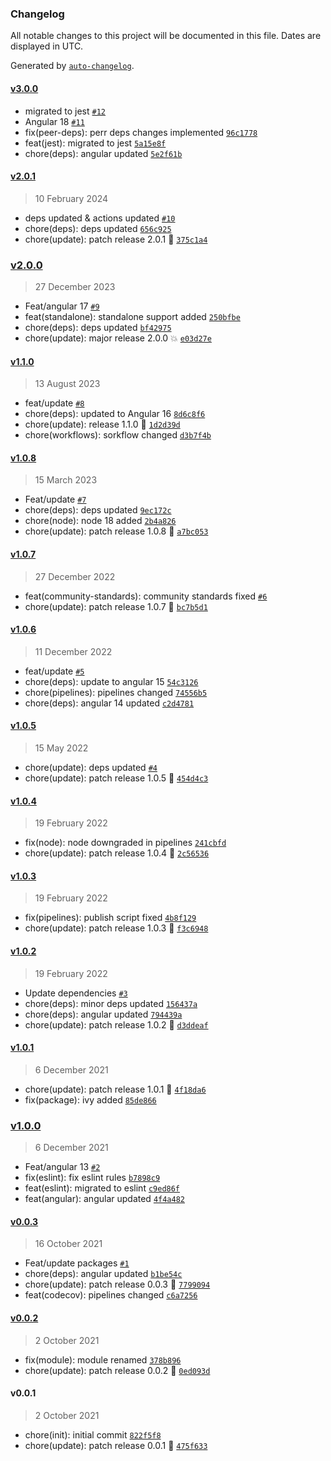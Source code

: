 ### Changelog

All notable changes to this project will be documented in this file. Dates are displayed in UTC.

Generated by [`auto-changelog`](https://github.com/CookPete/auto-changelog).

#### [v3.0.0](https://github.com/Celtian/ngx-if-platform/compare/v2.0.1...v3.0.0)

- migrated to jest [`#12`](https://github.com/Celtian/ngx-if-platform/pull/12)
- Angular 18 [`#11`](https://github.com/Celtian/ngx-if-platform/pull/11)
- fix(peer-deps): perr deps changes implemented [`96c1778`](https://github.com/Celtian/ngx-if-platform/commit/96c1778bac0e9541557ea2c16f7abec4a980d90b)
- feat(jest): migrated to jest [`5a15e8f`](https://github.com/Celtian/ngx-if-platform/commit/5a15e8fe8b269f35bfd9e3e917dd0342104507e3)
- chore(deps): angular updated [`5e2f61b`](https://github.com/Celtian/ngx-if-platform/commit/5e2f61b17cb961c85e0e5820ebc3639568e79a7b)

#### [v2.0.1](https://github.com/Celtian/ngx-if-platform/compare/v2.0.0...v2.0.1)

> 10 February 2024

- deps updated & actions updated [`#10`](https://github.com/Celtian/ngx-if-platform/pull/10)
- chore(deps): deps updated [`656c925`](https://github.com/Celtian/ngx-if-platform/commit/656c925360dd3837691519dde3bdf461cc6f02c6)
- chore(update): patch release 2.0.1 🐛 [`375c1a4`](https://github.com/Celtian/ngx-if-platform/commit/375c1a47296d21b7f458993c46f3866b9fa96770)

### [v2.0.0](https://github.com/Celtian/ngx-if-platform/compare/v1.1.0...v2.0.0)

> 27 December 2023

- Feat/angular 17 [`#9`](https://github.com/Celtian/ngx-if-platform/pull/9)
- feat(standalone): standalone support added [`250bfbe`](https://github.com/Celtian/ngx-if-platform/commit/250bfbe83c4b17aa89e3f2119155f2db182b13c2)
- chore(deps): deps updated [`bf42975`](https://github.com/Celtian/ngx-if-platform/commit/bf42975b1bf046e6016f531c6062028d0bbee25c)
- chore(update): major release 2.0.0 💥 [`e03d27e`](https://github.com/Celtian/ngx-if-platform/commit/e03d27ee1b1868ade02f9f4105ec83cfcd5a6e75)

#### [v1.1.0](https://github.com/Celtian/ngx-if-platform/compare/v1.0.8...v1.1.0)

> 13 August 2023

- feat/update [`#8`](https://github.com/Celtian/ngx-if-platform/pull/8)
- chore(deps): updated to Angular 16 [`8d6c8f6`](https://github.com/Celtian/ngx-if-platform/commit/8d6c8f60fea869d33c3e04e19c2cdb2c596d2175)
- chore(update): release 1.1.0 🚀 [`1d2d39d`](https://github.com/Celtian/ngx-if-platform/commit/1d2d39dfb2e495e93c36a917d05161717423e727)
- chore(workflows): sorkflow changed [`d3b7f4b`](https://github.com/Celtian/ngx-if-platform/commit/d3b7f4b86df6bdd13a1799febbcdce18fb82910d)

#### [v1.0.8](https://github.com/Celtian/ngx-if-platform/compare/v1.0.7...v1.0.8)

> 15 March 2023

- Feat/update [`#7`](https://github.com/Celtian/ngx-if-platform/pull/7)
- chore(deps): deps updated [`9ec172c`](https://github.com/Celtian/ngx-if-platform/commit/9ec172c31e97540759b5e84df98eacdb35654db7)
- chore(node): node 18 added [`2b4a826`](https://github.com/Celtian/ngx-if-platform/commit/2b4a826fdf15cc5f7d662f624e4d792258657d01)
- chore(update): patch release 1.0.8 🐛 [`a7bc053`](https://github.com/Celtian/ngx-if-platform/commit/a7bc053049a4e3f3928420a7473a95b9ff1efc58)

#### [v1.0.7](https://github.com/Celtian/ngx-if-platform/compare/v1.0.6...v1.0.7)

> 27 December 2022

- feat(community-standards): community standards fixed [`#6`](https://github.com/Celtian/ngx-if-platform/pull/6)
- chore(update): patch release 1.0.7 🐛 [`bc7b5d1`](https://github.com/Celtian/ngx-if-platform/commit/bc7b5d165b7a929f4a704b8908a849439963e7bc)

#### [v1.0.6](https://github.com/Celtian/ngx-if-platform/compare/v1.0.5...v1.0.6)

> 11 December 2022

- feat/update [`#5`](https://github.com/Celtian/ngx-if-platform/pull/5)
- chore(deps): update to angular 15 [`54c3126`](https://github.com/Celtian/ngx-if-platform/commit/54c3126fb8025a6063a050446eb4c85b190548f0)
- chore(pipelines): pipelines changed [`74556b5`](https://github.com/Celtian/ngx-if-platform/commit/74556b52cd76724088aeff2bc9316339ac4be694)
- chore(deps): angular 14 updated [`c2d4781`](https://github.com/Celtian/ngx-if-platform/commit/c2d4781e1b36edfbbb6f49dfbcc3e3b1a16801a0)

#### [v1.0.5](https://github.com/Celtian/ngx-if-platform/compare/v1.0.4...v1.0.5)

> 15 May 2022

- chore(update): deps updated [`#4`](https://github.com/Celtian/ngx-if-platform/pull/4)
- chore(update): patch release 1.0.5 🐛 [`454d4c3`](https://github.com/Celtian/ngx-if-platform/commit/454d4c3e3d2600478a9683942c6f4a398b26a3e3)

#### [v1.0.4](https://github.com/Celtian/ngx-if-platform/compare/v1.0.3...v1.0.4)

> 19 February 2022

- fix(node): node downgraded in pipelines [`241cbfd`](https://github.com/Celtian/ngx-if-platform/commit/241cbfd3edbeb689fc6fb7496e3662f010348c7b)
- chore(update): patch release 1.0.4 🐛 [`2c56536`](https://github.com/Celtian/ngx-if-platform/commit/2c56536138aec67012f091b3a4ff647a9a379eea)

#### [v1.0.3](https://github.com/Celtian/ngx-if-platform/compare/v1.0.2...v1.0.3)

> 19 February 2022

- fix(pipelines): publish script fixed [`4b8f129`](https://github.com/Celtian/ngx-if-platform/commit/4b8f129f74b37e44d8b52c50dc23fe4825205e74)
- chore(update): patch release 1.0.3 🐛 [`f3c6948`](https://github.com/Celtian/ngx-if-platform/commit/f3c694899e3e747d744610751676617d10e3135d)

#### [v1.0.2](https://github.com/Celtian/ngx-if-platform/compare/v1.0.1...v1.0.2)

> 19 February 2022

- Update dependencies [`#3`](https://github.com/Celtian/ngx-if-platform/pull/3)
- chore(deps): minor deps updated [`156437a`](https://github.com/Celtian/ngx-if-platform/commit/156437a5f5cecbeb154c12dd52775caeadf0a6c9)
- chore(deps): angular updated [`794439a`](https://github.com/Celtian/ngx-if-platform/commit/794439abb12a99c2c54ab7f13c18db278e422d22)
- chore(update): patch release 1.0.2 🐛 [`d3ddeaf`](https://github.com/Celtian/ngx-if-platform/commit/d3ddeaf59e760d59e6c41a4ec16ca66dd275e4bf)

#### [v1.0.1](https://github.com/Celtian/ngx-if-platform/compare/v1.0.0...v1.0.1)

> 6 December 2021

- chore(update): patch release 1.0.1 🐛 [`4f18da6`](https://github.com/Celtian/ngx-if-platform/commit/4f18da6f706adb6ae1e94a0c39ba99912ae386aa)
- fix(package): ivy added [`85de866`](https://github.com/Celtian/ngx-if-platform/commit/85de866369f0a458c69d4a38109edb0c57f86be6)

### [v1.0.0](https://github.com/Celtian/ngx-if-platform/compare/v0.0.3...v1.0.0)

> 6 December 2021

- Feat/angular 13 [`#2`](https://github.com/Celtian/ngx-if-platform/pull/2)
- fix(eslint): fix eslint rules [`b7898c9`](https://github.com/Celtian/ngx-if-platform/commit/b7898c9dd74bcfe68c8c719948cbd6b8334f7f65)
- feat(eslint): migrated to eslint [`c9ed86f`](https://github.com/Celtian/ngx-if-platform/commit/c9ed86fd74cc198f0b7fb48d36de477431181092)
- feat(angular): angular updated [`4f4a482`](https://github.com/Celtian/ngx-if-platform/commit/4f4a4825c6dc1a9447ca19cb42752d7b9cfffb61)

#### [v0.0.3](https://github.com/Celtian/ngx-if-platform/compare/v0.0.2...v0.0.3)

> 16 October 2021

- Feat/update packages [`#1`](https://github.com/Celtian/ngx-if-platform/pull/1)
- chore(deps): angular updated [`b1be54c`](https://github.com/Celtian/ngx-if-platform/commit/b1be54cbdf3d2d04e03f7e6ffefa9db3e8201467)
- chore(update): patch release 0.0.3 🐛 [`7799094`](https://github.com/Celtian/ngx-if-platform/commit/7799094985c34d8ad50e1137564c7bc1d297e097)
- feat(codecov): pipelines changed [`c6a7256`](https://github.com/Celtian/ngx-if-platform/commit/c6a7256dce5eb5660282e447641e7989b4a07b24)

#### [v0.0.2](https://github.com/Celtian/ngx-if-platform/compare/v0.0.1...v0.0.2)

> 2 October 2021

- fix(module): module renamed [`378b896`](https://github.com/Celtian/ngx-if-platform/commit/378b896ef2b9a8e8b3cc8272d441496f36cbc0ea)
- chore(update): patch release 0.0.2 🐛 [`0ed093d`](https://github.com/Celtian/ngx-if-platform/commit/0ed093d900f192a1c1c36c2b3bd2bdb096afdc75)

#### v0.0.1

> 2 October 2021

- chore(init): initial commit [`822f5f8`](https://github.com/Celtian/ngx-if-platform/commit/822f5f84555096ca6a0838ac36e26cc2e3305864)
- chore(update): patch release 0.0.1 🐛 [`475f633`](https://github.com/Celtian/ngx-if-platform/commit/475f63375f4a2be315d7e3cfb1bf48a4ae969528)
